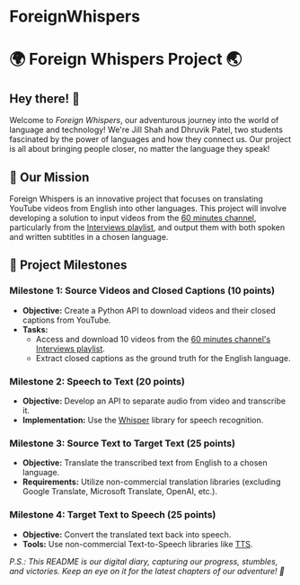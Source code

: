 # ForeignWhispers
# 🌍 Foreign Whispers Project 🌏

## Hey there! 👋
Welcome to *Foreign Whispers*, our adventurous journey into the world of language and technology! We're Jill Shah and Dhruvik Patel, two students fascinated by the power of languages and how they connect us. Our project is all about bringing people closer, no matter the language they speak!

## 🚀 Our Mission
Foreign Whispers is an innovative project that focuses on translating YouTube videos from English into other languages. This project will involve developing a solution to input videos from the [60 minutes channel](https://www.youtube.com/@60minutes), particularly from the [Interviews playlist](https://www.youtube.com/playlist?list=PLI1yx5Z0Lrv77D_g1tvF9u3FVqnrNbCRL), and output them with both spoken and written subtitles in a chosen language.

## 🎯 Project Milestones

### Milestone 1: Source Videos and Closed Captions (10 points)
- **Objective:** Create a Python API to download videos and their closed captions from YouTube.
- **Tasks:**
  - Access and download 10 videos from the [60 minutes channel's Interviews playlist](https://www.youtube.com/playlist?list=PLI1yx5Z0Lrv77D_g1tvF9u3FVqnrNbCRL).
  - Extract closed captions as the ground truth for the English language.

### Milestone 2: Speech to Text (20 points)
- **Objective:** Develop an API to separate audio from video and transcribe it.
- **Implementation:** Use the [Whisper](https://github.com/openai/whisper) library for speech recognition.

### Milestone 3: Source Text to Target Text (25 points)
- **Objective:** Translate the transcribed text from English to a chosen language.
- **Requirements:** Utilize non-commercial translation libraries (excluding Google Translate, Microsoft Translate, OpenAI, etc.).

### Milestone 4: Target Text to Speech (25 points)
- **Objective:** Convert the translated text back into speech.
- **Tools:** Use non-commercial Text-to-Speech libraries like [TTS](https://tts.readthedocs.io/en/latest/tutorial_for_nervous_beginners.html).


*P.S.: This README is our digital diary, capturing our progress, stumbles, and victories. Keep an eye on it for the latest chapters of our adventure! 🌟*

